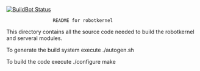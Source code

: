 [![BuildBot Status](http://rmc-chimaere:8010/badge.png?builder=robotkernel/robotkernel&branch=master)](http://rmc-chimaere:8010/builders/robotkernel%2Frobotkernel)

                     README for robotkernel

This directory contains all the source code needed to build the robotkernel 
and serveral modules.

To generate the build system execute
    ./autogen.sh
    
To build the code execute
    ./configure
    make

